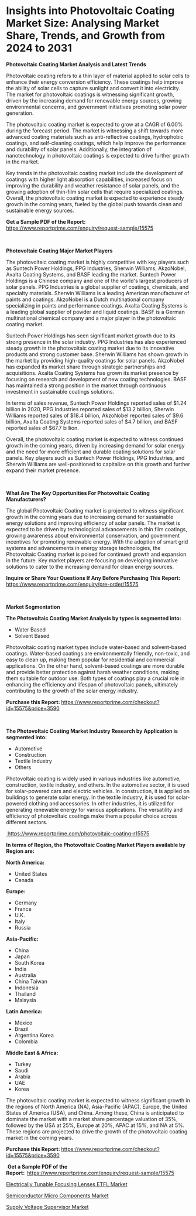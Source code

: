 <p><h1>Insights into Photovoltaic Coating Market Size: Analysing Market Share, Trends, and Growth from 2024 to 2031</h1></p><p><strong>Photovoltaic Coating Market Analysis and Latest Trends</strong></p>
<p><p>Photovoltaic coating refers to a thin layer of material applied to solar cells to enhance their energy conversion efficiency. These coatings help improve the ability of solar cells to capture sunlight and convert it into electricity. The market for photovoltaic coatings is witnessing significant growth, driven by the increasing demand for renewable energy sources, growing environmental concerns, and government initiatives promoting solar power generation.</p><p>The photovoltaic coating market is expected to grow at a CAGR of 6.00% during the forecast period. The market is witnessing a shift towards more advanced coating materials such as anti-reflective coatings, hydrophobic coatings, and self-cleaning coatings, which help improve the performance and durability of solar panels. Additionally, the integration of nanotechnology in photovoltaic coatings is expected to drive further growth in the market.</p><p>Key trends in the photovoltaic coating market include the development of coatings with higher light absorption capabilities, increased focus on improving the durability and weather resistance of solar panels, and the growing adoption of thin-film solar cells that require specialized coatings. Overall, the photovoltaic coating market is expected to experience steady growth in the coming years, fueled by the global push towards clean and sustainable energy sources.</p></p>
<p><strong>Get a Sample PDF of the Report:&nbsp;</strong> <a href="https://www.reportprime.com/enquiry/request-sample/15575">https://www.reportprime.com/enquiry/request-sample/15575</a></p>
<p>&nbsp;</p>
<p><strong>Photovoltaic Coating Major Market Players</strong></p>
<p><p>The photovoltaic coating market is highly competitive with key players such as Suntech Power Holdings, PPG Industries, Sherwin Williams, AkzoNobel, Axalta Coating Systems, and BASF leading the market. Suntech Power Holdings is a Chinese company and one of the world's largest producers of solar panels. PPG Industries is a global supplier of coatings, chemicals, and specialty materials. Sherwin Williams is a leading American manufacturer of paints and coatings. AkzoNobel is a Dutch multinational company specializing in paints and performance coatings. Axalta Coating Systems is a leading global supplier of powder and liquid coatings. BASF is a German multinational chemical company and a major player in the photovoltaic coating market.</p><p>Suntech Power Holdings has seen significant market growth due to its strong presence in the solar industry. PPG Industries has also experienced steady growth in the photovoltaic coating market due to its innovative products and strong customer base. Sherwin Williams has shown growth in the market by providing high-quality coatings for solar panels. AkzoNobel has expanded its market share through strategic partnerships and acquisitions. Axalta Coating Systems has grown its market presence by focusing on research and development of new coating technologies. BASF has maintained a strong position in the market through continuous investment in sustainable coatings solutions.</p><p>In terms of sales revenue, Suntech Power Holdings reported sales of $1.24 billion in 2020, PPG Industries reported sales of $13.2 billion, Sherwin Williams reported sales of $18.4 billion, AkzoNobel reported sales of $9.6 billion, Axalta Coating Systems reported sales of $4.7 billion, and BASF reported sales of $67.7 billion.</p><p>Overall, the photovoltaic coating market is expected to witness continued growth in the coming years, driven by increasing demand for solar energy and the need for more efficient and durable coating solutions for solar panels.	Key players such as Suntech Power Holdings, PPG Industries, and Sherwin Williams are well-positioned to capitalize on this growth and further expand their market presence.</p></p>
<p>&nbsp;</p>
<p><strong>What Are The Key Opportunities For Photovoltaic Coating Manufacturers?</strong></p>
<p><p>The global Photovoltaic Coating market is projected to witness significant growth in the coming years due to increasing demand for sustainable energy solutions and improving efficiency of solar panels. The market is expected to be driven by technological advancements in thin film coatings, growing awareness about environmental conservation, and government incentives for promoting renewable energy. With the adoption of smart grid systems and advancements in energy storage technologies, the Photovoltaic Coating market is poised for continued growth and expansion in the future. Key market players are focusing on developing innovative solutions to cater to the increasing demand for clean energy sources.</p></p>
<p><strong>Inquire or Share Your Questions If Any Before Purchasing This Report:</strong> <a href="https://www.reportprime.com/enquiry/pre-order/15575">https://www.reportprime.com/enquiry/pre-order/15575</a></p>
<p>&nbsp;</p>
<p><strong>Market Segmentation</strong></p>
<p><strong>The Photovoltaic Coating Market Analysis by types is segmented into:</strong></p>
<p><ul><li>Water Based</li><li>Solvent Based</li></ul></p>
<p><p>Photovoltaic coating market types include water-based and solvent-based coatings. Water-based coatings are environmentally friendly, non-toxic, and easy to clean up, making them popular for residential and commercial applications. On the other hand, solvent-based coatings are more durable and provide better protection against harsh weather conditions, making them suitable for outdoor use. Both types of coatings play a crucial role in enhancing the efficiency and lifespan of photovoltaic panels, ultimately contributing to the growth of the solar energy industry.</p></p>
<p><strong>Purchase this Report:&nbsp;</strong><a href="https://www.reportprime.com/checkout?id=15575&price=3590">https://www.reportprime.com/checkout?id=15575&price=3590</a></p>
<p>&nbsp;</p>
<p><strong>The Photovoltaic Coating Market Industry Research by Application is segmented into:</strong></p>
<p><ul><li>Automotive</li><li>Construction</li><li>Textile Industry</li><li>Others</li></ul></p>
<p><p>Photovoltaic coating is widely used in various industries like automotive, construction, textile industry, and others. In the automotive sector, it is used for solar-powered cars and electric vehicles. In construction, it is applied on buildings to generate solar energy. In the textile industry, it is used for solar-powered clothing and accessories. In other industries, it is utilized for generating renewable energy for various applications. The versatility and efficiency of photovoltaic coatings make them a popular choice across different sectors.</p></p>
<p><a href="https://www.reportprime.com/photovoltaic-coating-r15575">&nbsp;https://www.reportprime.com/photovoltaic-coating-r15575</a></p>
<p><strong>In terms of Region, the Photovoltaic Coating Market Players available by Region are:</strong></p>
<p>
    <p> <strong> North America: </strong>
        <ul>
            <li>United States</li>
            <li>Canada</li>
        </ul>
        </p> 
    <p> <strong> Europe: </strong>
        <ul>
            <li>Germany</li>
            <li>France</li>
            <li>U.K.</li>
            <li>Italy</li>
            <li>Russia</li>
        </ul>
        </p> 
    <p> <strong> Asia-Pacific: </strong>
        <ul>
            <li>China</li>
            <li>Japan</li>
            <li>South Korea</li>
            <li>India</li>
            <li>Australia</li>
            <li>China Taiwan</li>
            <li>Indonesia</li>
            <li>Thailand</li>
            <li>Malaysia</li>
        </ul>
        </p> 
    <p> <strong> Latin America: </strong>
        <ul>
            <li>Mexico</li>
            <li>Brazil</li>
            <li>Argentina Korea</li>
            <li>Colombia</li>
        </ul>
        </p> 
    <p> <strong> Middle East & Africa: </strong>
        <ul>
            <li>Turkey</li>
            <li>Saudi</li>
            <li>Arabia</li>
            <li>UAE</li>
            <li>Korea</li>
        </ul>
    </p>
    </p>
<p><p>The photovoltaic coating market is expected to witness significant growth in the regions of North America (NA), Asia-Pacific (APAC), Europe, the United States of America (USA), and China. Among these, China is anticipated to dominate the market with a market share percentage valuation of 35%, followed by the USA at 25%, Europe at 20%, APAC at 15%, and NA at 5%. These regions are projected to drive the growth of the photovoltaic coating market in the coming years.</p></p>
<p><strong>Purchase this Report: </strong><a href="https://www.reportprime.com/checkout?id=15575&price=3590">https://www.reportprime.com/checkout?id=15575&price=3590</a></p>
<p>&nbsp;<strong>Get a Sample PDF of the Report:&nbsp;&nbsp;</strong><a href="https://www.reportprime.com/enquiry/request-sample/15575">https://www.reportprime.com/enquiry/request-sample/15575</a></p>
<p><strong></strong></p>
<p><p><a href="https://meowing-lemming-dd3.notion.site/Electrically-Tunable-Focusing-Lenses-ETFL-Market-Size-Market-Outlook-and-Market-Forecast-2024-to-2-d26139add5ae4e69a06c59a4d5dc3f7f">Electrically Tunable Focusing Lenses ETFL Market</a></p><p><a href="https://shimmer-gardenia-37a.notion.site/Semiconductor-Micro-Components-Market-Furnishes-Information-on-Market-Share-Market-Trends-and-Mark-07a8413e59184ccf8b0043c6a9f1b354">Semiconductor Micro Components Market</a></p><p><a href="https://unruly-ladybug-44b.notion.site/Supply-Voltage-Supervisor-Market-Report-Reveals-the-Latest-Trends-And-Growth-Opportunities-of-this-M-93b7834b08fa42699e06fcdef18d5c9d">Supply Voltage Supervisor Market</a></p></p>